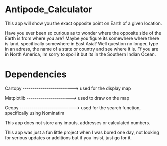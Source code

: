 # Antipode_Calculator
This app will show you the exact opposite point on Earth of a given location.  

Have you ever been so curious as to wonder where the opposite side of the Earth is from where you are? Maybe you figure its somewhere where there is land, specifically somewhere in East Asia? 
Well question no longer, type in an adress, the name of a state or country and see where it is. Ff you are in North America, Im sorry to spoil it but its in the Southern Indian Ocean.


# Dependencies

Cartopy -------------------------> used for the display map 

Matplotlib ----------------------> used to draw on the map

Geopy ---------------------------> used for the search function, specifically using Nominatim





This app does not store any imputs, addresses or calculated numbers.

This app was just a fun little project when I was bored one day, not looking for serious updates or additions but if you insist, just go for it.
